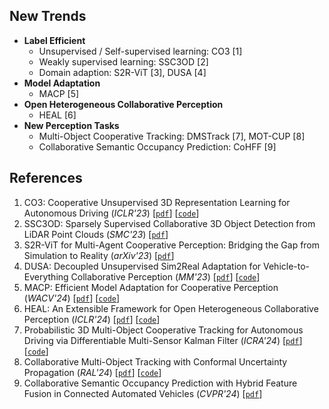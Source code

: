 
## New Trends
- **Label Efficient**
  - Unsupervised / Self-supervised learning: CO3 [1] 
  - Weakly supervised learning: SSC3OD [2]
  - Domain adaption: S2R-ViT [3], DUSA [4]
- **Model Adaptation**
  - MACP [5]
- **Open Heterogeneous Collaborative Perception**
  - HEAL [6]
- **New Perception Tasks**
  - Multi-Object Cooperative Tracking: DMSTrack [7], MOT-CUP [8]
  - Collaborative Semantic Occupancy Prediction: CoHFF [9]


## References
1.  CO3: Cooperative Unsupervised 3D Representation Learning for Autonomous Driving (*ICLR'23*) [[`pdf`](https://arxiv.org/abs/2206.04028)] [[`code`](https://github.com/Runjian-Chen/CO3)]
2.  SSC3OD: Sparsely Supervised Collaborative 3D Object Detection from LiDAR Point Clouds (*SMC'23*) [[`pdf`](https://arxiv.org/abs/2307.00717)]
3.  S2R-ViT for Multi-Agent Cooperative Perception: Bridging the Gap from Simulation to Reality (*arXiv'23*) [[`pdf`](https://arxiv.org/abs/2307.07935)]
4.  DUSA: Decoupled Unsupervised Sim2Real Adaptation for Vehicle-to-Everything Collaborative Perception (*MM'23*) [[`pdf`](https://dl.acm.org/doi/10.1145/3581783.3611948)] [[`code`](https://github.com/refkxh/DUSA)]
5.  MACP: Efficient Model Adaptation for Cooperative Perception (*WACV'24*) [[`pdf`](https://arxiv.org/abs/2310.16870)] [[`code`](https://github.com/PurdueDigitalTwin/MACP)]
6.  HEAL: An Extensible Framework for Open Heterogeneous Collaborative Perception (*ICLR'24*) [[`pdf`](https://openreview.net/forum?id=KkrDUGIASk)] [[`code`](https://github.com/yifanlu0227/HEAL)]
7.  Probabilistic 3D Multi-Object Cooperative Tracking for Autonomous Driving via Differentiable Multi-Sensor Kalman Filter (*ICRA'24*) [[`pdf`](https://arxiv.org/abs/2309.14655)] [[`code`](https://github.com/eddyhkchiu/DMSTrack)]
8.  Collaborative Multi-Object Tracking with Conformal Uncertainty Propagation (*RAL'24*) [[`pdf`](https://arxiv.org/abs/2303.14346)] [[`code`](https://github.com/susanbao/mot_cup)]
9.  Collaborative Semantic Occupancy Prediction with Hybrid Feature Fusion in Connected Automated Vehicles (*CVPR'24*) [[`pdf`](https://arxiv.org/abs/2402.07635)]


